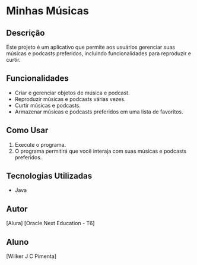 # Minhas Músicas

## Descrição

Este projeto é um aplicativo que permite aos usuários gerenciar suas músicas e podcasts preferidos, incluindo funcionalidades para reproduzir e curtir.

## Funcionalidades

- Criar e gerenciar objetos de música e podcast.
- Reproduzir músicas e podcasts várias vezes.
- Curtir músicas e podcasts.
- Armazenar músicas e podcasts preferidos em uma lista de favoritos.

## Como Usar

1. Execute o programa.
2. O programa permitirá que você interaja com suas músicas e podcasts preferidos.

## Tecnologias Utilizadas

- Java

## Autor
[Alura]
[Oracle Next Education - T6]

## Aluno

[Wilker J C Pimenta]
